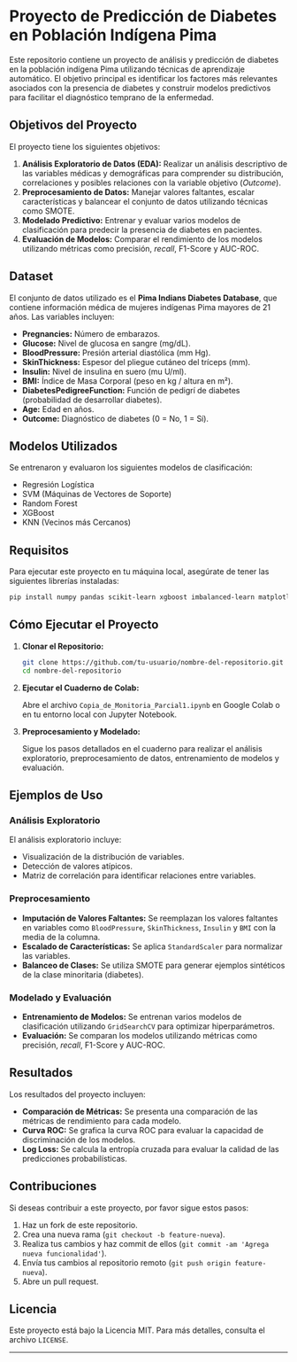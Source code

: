 # Proyecto de Predicción de Diabetes en Población Indígena Pima

Este repositorio contiene un proyecto de análisis y predicción de diabetes en la población indígena Pima utilizando técnicas de aprendizaje automático. El objetivo principal es identificar los factores más relevantes asociados con la presencia de diabetes y construir modelos predictivos para facilitar el diagnóstico temprano de la enfermedad.

## Objetivos del Proyecto

El proyecto tiene los siguientes objetivos:

1. **Análisis Exploratorio de Datos (EDA):** Realizar un análisis descriptivo de las variables médicas y demográficas para comprender su distribución, correlaciones y posibles relaciones con la variable objetivo (*Outcome*).
2. **Preprocesamiento de Datos:** Manejar valores faltantes, escalar características y balancear el conjunto de datos utilizando técnicas como SMOTE.
3. **Modelado Predictivo:** Entrenar y evaluar varios modelos de clasificación para predecir la presencia de diabetes en pacientes.
4. **Evaluación de Modelos:** Comparar el rendimiento de los modelos utilizando métricas como precisión, *recall*, F1-Score y AUC-ROC.

## Dataset

El conjunto de datos utilizado es el **Pima Indians Diabetes Database**, que contiene información médica de mujeres indígenas Pima mayores de 21 años. Las variables incluyen:

- **Pregnancies:** Número de embarazos.
- **Glucose:** Nivel de glucosa en sangre (mg/dL).
- **BloodPressure:** Presión arterial diastólica (mm Hg).
- **SkinThickness:** Espesor del pliegue cutáneo del tríceps (mm).
- **Insulin:** Nivel de insulina en suero (mu U/ml).
- **BMI:** Índice de Masa Corporal (peso en kg / altura en m²).
- **DiabetesPedigreeFunction:** Función de pedigrí de diabetes (probabilidad de desarrollar diabetes).
- **Age:** Edad en años.
- **Outcome:** Diagnóstico de diabetes (0 = No, 1 = Sí).

## Modelos Utilizados

Se entrenaron y evaluaron los siguientes modelos de clasificación:

- Regresión Logística
- SVM (Máquinas de Vectores de Soporte)
- Random Forest
- XGBoost
- KNN (Vecinos más Cercanos)

## Requisitos

Para ejecutar este proyecto en tu máquina local, asegúrate de tener las siguientes librerías instaladas:

```bash
pip install numpy pandas scikit-learn xgboost imbalanced-learn matplotlib seaborn ydata_profiling
```

## Cómo Ejecutar el Proyecto

1. **Clonar el Repositorio:**

   ```bash
   git clone https://github.com/tu-usuario/nombre-del-repositorio.git
   cd nombre-del-repositorio
   ```

2. **Ejecutar el Cuaderno de Colab:**

   Abre el archivo `Copia_de_Monitoria_Parcial1.ipynb` en Google Colab o en tu entorno local con Jupyter Notebook.

3. **Preprocesamiento y Modelado:**

   Sigue los pasos detallados en el cuaderno para realizar el análisis exploratorio, preprocesamiento de datos, entrenamiento de modelos y evaluación.

## Ejemplos de Uso

### Análisis Exploratorio

El análisis exploratorio incluye:

- Visualización de la distribución de variables.
- Detección de valores atípicos.
- Matriz de correlación para identificar relaciones entre variables.

### Preprocesamiento

- **Imputación de Valores Faltantes:** Se reemplazan los valores faltantes en variables como `BloodPressure`, `SkinThickness`, `Insulin` y `BMI` con la media de la columna.
- **Escalado de Características:** Se aplica `StandardScaler` para normalizar las variables.
- **Balanceo de Clases:** Se utiliza SMOTE para generar ejemplos sintéticos de la clase minoritaria (diabetes).

### Modelado y Evaluación

- **Entrenamiento de Modelos:** Se entrenan varios modelos de clasificación utilizando `GridSearchCV` para optimizar hiperparámetros.
- **Evaluación:** Se comparan los modelos utilizando métricas como precisión, *recall*, F1-Score y AUC-ROC.

## Resultados

Los resultados del proyecto incluyen:

- **Comparación de Métricas:** Se presenta una comparación de las métricas de rendimiento para cada modelo.
- **Curva ROC:** Se grafica la curva ROC para evaluar la capacidad de discriminación de los modelos.
- **Log Loss:** Se calcula la entropía cruzada para evaluar la calidad de las predicciones probabilísticas.

## Contribuciones

Si deseas contribuir a este proyecto, por favor sigue estos pasos:

1. Haz un fork de este repositorio.
2. Crea una nueva rama (`git checkout -b feature-nueva`).
3. Realiza tus cambios y haz commit de ellos (`git commit -am 'Agrega nueva funcionalidad'`).
4. Envía tus cambios al repositorio remoto (`git push origin feature-nueva`).
5. Abre un pull request.

## Licencia

Este proyecto está bajo la Licencia MIT. Para más detalles, consulta el archivo `LICENSE`.

---




